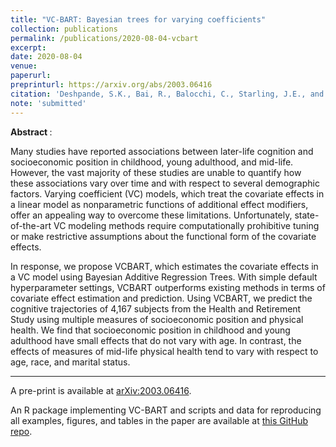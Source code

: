 ```yaml
---
title: "VC-BART: Bayesian trees for varying coefficients"
collection: publications
permalink: /publications/2020-08-04-vcbart
excerpt: 
date: 2020-08-04
venue:
paperurl: 
preprinturl: https://arxiv.org/abs/2003.06416
citation: 'Deshpande, S.K., Bai, R., Balocchi, C., Starling, J.E., and J. Weiss (2020). &quot;VCBART: Bayesian trees for varying coefficients.&quot;'
note: 'submitted'
---
```


<b> Abstract </b>:

Many studies have reported associations between later-life cognition and socioeconomic position in childhood, young adulthood, and mid-life.
However, the vast majority of these studies are unable to quantify how these associations vary over time and with respect to several demographic factors.
Varying coefficient (VC) models, which treat the covariate effects in a linear model as nonparametric functions of additional effect modifiers, offer an appealing way to overcome these limitations. 
Unfortunately, state-of-the-art VC modeling methods require computationally prohibitive tuning or make restrictive assumptions about the functional form of the covariate effects.

In response, we propose VCBART, which estimates the covariate effects in a VC model using Bayesian Additive Regression Trees.
With simple default hyperparameter settings, VCBART outperforms existing methods in terms of covariate effect estimation and prediction. 
Using VCBART, we predict the cognitive trajectories of 4,167 subjects from the Health and Retirement Study using multiple measures of socioeconomic position and physical health. 
We find that socioeconomic position in childhood and young adulthood have small effects that do not vary with age.
In contrast, the effects of measures of mid-life physical health tend to vary with respect to age, race, and marital status.

---

A pre-print is available at [arXiv:2003.06416](https://arxiv.org/abs/2003.06416).

An R package implementing VC-BART and scripts and data for reproducing all examples, figures, and tables in the paper are available at [this GitHub repo](https://github.com/skdeshpande91/VCBART).
